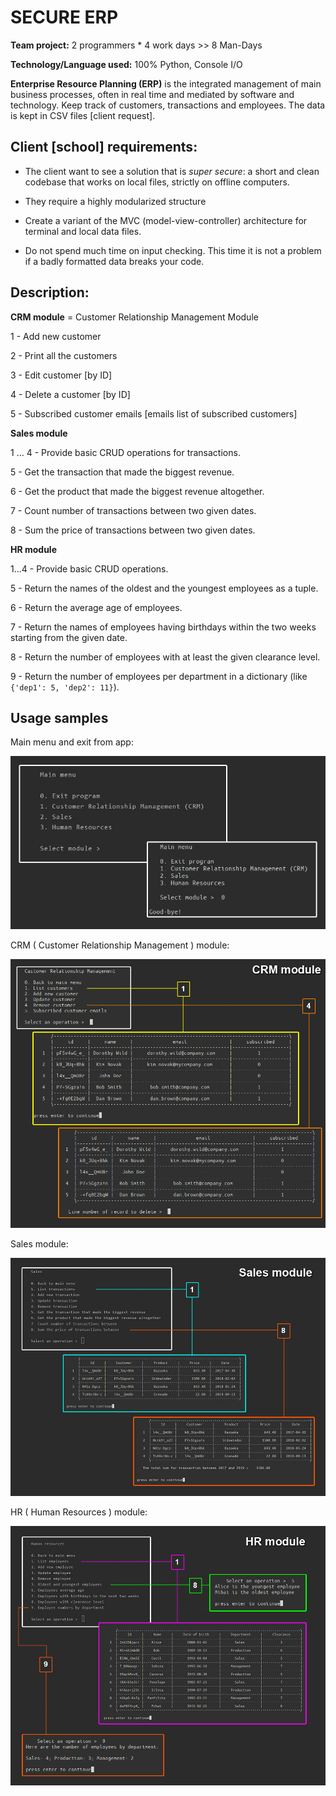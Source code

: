 # SECURE ERP

**Team project:**  2 programmers \* 4 work days >> 8 Man-Days

**Technology/Language used:** 100% Python, Console I/O



**Enterprise Resource Planning (ERP)** is the integrated management of main business processes, often in real time and mediated by software and technology.
Keep track of customers, transactions and employees.
The data is kept in CSV files [client request].



## Client [school] requirements:

* The client want to see a solution that is *super secure*: a short and clean codebase that works on local files, strictly on offline computers. 

* They require a highly modularized structure

* Create a variant of the MVC (model-view-controller) architecture for terminal and local data files.

* Do not spend much time on input checking. This time it is not a problem if a badly formatted data breaks your code.



## Description:

**CRM module** = Customer Relationship Management Module

1 - Add new customer

2 - Print all the customers

3 - Edit customer [by ID]

4 - Delete a customer [by ID]

5 - Subscribed customer emails [emails list of subscribed customers]



**Sales module**

1 … 4 - Provide basic CRUD operations for transactions.

5 - Get the transaction that made the biggest revenue.

6 - Get the product that made the biggest revenue altogether.

7 - Count number of transactions between two given dates.

8 - Sum the price of transactions between two given dates.



**HR module**

1...4 - Provide basic CRUD operations.

5 - Return the names of the oldest and the youngest employees as a tuple.

6 - Return the average age of employees.

7 - Return the names of employees having birthdays within the two weeks starting from the given date.

8 - Return the number of employees with at least the given clearance level.

9 - Return the number of employees per department in a dictionary (like `{'dep1': 5, 'dep2': 11}`).



## Usage samples

Main menu and exit from app:

![00_main](https://github.com/Mihai-Stefan/secure_erp_ms/blob/main/images/00_main.jpg)



CRM ( Customer Relationship Management )  module:

![01_crm](https://github.com/Mihai-Stefan/secure_erp_ms/blob/main/images/01_crm.jpg)



Sales module:

![02_sales](https://github.com/Mihai-Stefan/secure_erp_ms/blob/main/images/02_sales.jpg)



HR ( Human Resources ) module:

![03_hr](https://github.com/Mihai-Stefan/secure_erp_ms/blob/main/images/03_hr.jpg)

